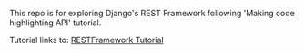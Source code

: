 This repo is for exploring Django's REST Framework following 'Making code highlighting API' tutorial.

Tutorial links to:
[RESTFramework Tutorial](http://www.django-rest-framework.org/tutorial/quickstart/)

